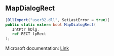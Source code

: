 ## MapDialogRect

```csharp
[DllImport("user32.dll", SetLastError = true)]
public static extern bool MapDialogRect(
   IntPtr hDlg,
   ref RECT lpRect
);
```

Microsoft documentation: [Link](https://docs.microsoft.com/en-us/windows/win32/api/winuser/nf-winuser-mapdialogrect)
